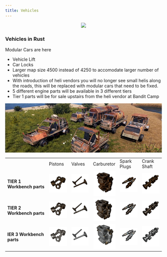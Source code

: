 ```yaml
---
title: Vehicles
---
```


<p>
  
<center><img src="wiki/images/vehicles.png"></center>

<p>

<h3>Vehicles in Rust</h3>
<p>

<p>Modular Cars are here</p>
<ul>
	<li>Vehicle Lift</li>
	<li>Car Locks</li>
	<li>Larger map size 4500 instead of 4250 to accomodate larger number of vehicles</li>
	<li>With introduction of heli vendors you will no longer see small helis along the roads, this will be replaced with modular cars that need to be fixed.</li>
	<li>5 different engine parts will be available in 3 different tiers</li>
	<li>Tier 1 parts will be for sale upstairs from the heli vendor at Bandit Camp</li>
</ul>
<p>
<center><img src="wiki/images/modular.png">

  <table>
 
  <tr>
    <td></td>
	<td>Pistons</td>
	<td>Valves</td>
	<td>Carburetor</td>
	<td>Spark Plugs</td>
	<td>Crank Shaft</td>
  </tr>
  <tr>
	<td> <h4>TIER 1 Workbench parts</h4></td>
	<td><center><img width="70" src="wiki/images/modular_02.gif"></center></td>
   <td><center><img width="70" src="wiki/images/modular_03.gif"></center></td>
   <td><center><img width="70" src="wiki/images/modular_04.gif"></center></td>
   <td><center><img width="70" src="wiki/images/modular_05.gif"></center></td>
   <td><center><img width="70" src="wiki/images/modular_06.gif"></center></td>
  </tr>
   <tr>
	<td> <h4>TIER 2 Workbench parts</h4></td>
	<td><center><img width="70" src="wiki/images/modular_08.gif"></center></td>
   <td><center><img width="70" src="wiki/images/modular_09.gif"></center></td>
   <td><center><img width="70" src="wiki/images/modular_10.gif"></center></td>
   <td><center><img width="70" src="wiki/images/modular_11.gif"></center></td>
   <td><center><img width="70" src="wiki/images/modular_12.gif"></center></td>
  </tr>
   <tr>
	<td> <h4>IER 3 Workbench parts</h4></td>
	<td><center><img width="70" src="wiki/images/modular_13.gif"></center></td>
   <td><center><img width="70" src="wiki/images/modular_14.gif"></center></td>
   <td><center><img width="70" src="wiki/images/modular_15.gif"></center></td>
   <td><center><img width="70" src="wiki/images/modular_16.gif"></center></td>
   <td><center><img width="70" src="wiki/images/modular_17.gif"></center></td>
  </tr>
  </table>